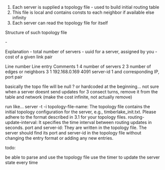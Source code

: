 1) Each server is supplied a topology file - used to build initial routing table
2) This file is local and contains consts to each neighbor if available else infinity
3) Each server can read the topology file for itself

Structure of such topology file

<num-servers>
<num-neighbors> - 
<server-ID><server-IP><server-port>
<server-ID1><server-ID2><cost>

Explanation
<num-servers> - total number of servers
<server-ID><server-ID1><server-ID2> - uuid for a server, assigned by you
<cost> - cost of a given link pair

Line number             Line entry                                Comments
1                       4                                         number of servers
2                       3                                         number of edges or neighbors
3                       1 192.168.0.169 4091                      server-id 1 and corresponding IP, port pair


basically
the topo file will be null ? or hardcoded at the beginning... not sure
when a server doesnt send updates for 3 consect turns, remove it from the table and network (make the cost infinite, not actually remove)

run like...
server -t <topology-file-name> -i <routing-update-interval>
topology-file-name: The topology file contains the initial topology configuration for the
server, e.g., timberlake_init.txt. Please adhere to the format described in 3.1 for your topology
files.
routing-update-interval: It specifies the time interval between routing updates in seconds.
port and server-id: They are written in the topology file. The server should find its port and
server-id in the topology file without changing the entry format or adding any new entries.

todo:

<!-- make the 
server -t <topology-file-name> -i <routing-update-interval>
functionality work -->

be able to parse and use the topology file
use the timer to update the server state every <interval> time
